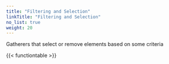 ```yaml
---
title: "Filtering and Selection"
linkTitle: "Filtering and Selection"
no_list: true
weight: 20
---
```


Gatherers that select or remove elements based on some criteria

{{< functiontable >}}
